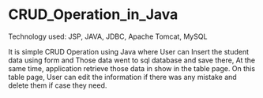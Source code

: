 # CRUD_Operation_in_Java

Technology used: JSP, JAVA, JDBC, Apache Tomcat, MySQL

It is simple CRUD Operation using Java where User can Insert the student data using form and Those data went to sql database and save there,
At the same time, application retrieve those data in show in the table page. On this table page, 
User can edit the information if there was any mistake and delete them if case they need.
